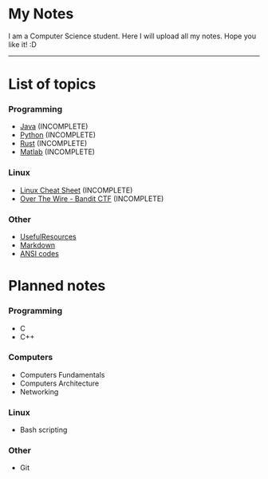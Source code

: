 # My Notes
I am a Computer Science student. Here I will upload all my notes. 
Hope you like it!  :D

---

# List of topics

### Programming
- [Java](Programming/Java/index.md) (INCOMPLETE)
- [Python](Programming/Python/index.md) (INCOMPLETE)
- [Rust](Programming/Rust/index.md) (INCOMPLETE)
- [Matlab](Programming/Matlab/index.md) (INCOMPLETE)

### Linux
-  [Linux Cheat Sheet](Linux/Cheat-Sheet.md) (INCOMPLETE)
- [Over The Wire - Bandit CTF](Linux/OverTheWire_Bandit.md) (INCOMPLETE)
### Other
- [UsefulResources](/Others/UsefulResources.md)
- [Markdown](/Others/Markdown.md)
- [ANSI codes](/Others/ANSI_codes.md)

# Planned notes

### Programming
- C
- C++

### Computers
- Computers Fundamentals
- Computers Architecture
- Networking

### Linux
- Bash scripting

### Other
- Git
